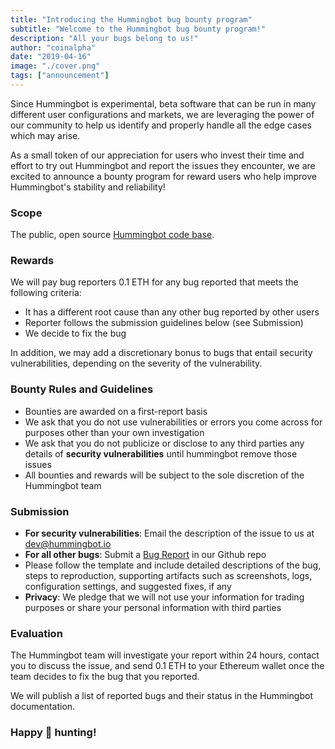 ```yaml
---
title: "Introducing the Hummingbot bug bounty program"
subtitle: "Welcome to the Hummingbot bug bounty program!"
description: "All your bugs belong to us!"
author: "coinalpha"
date: "2019-04-16"
image: "./cover.png"
tags: ["announcement"]
---
```


Since Hummingbot is experimental, beta software that can be run in many different user configurations and markets, we are leveraging the power of our community to help us identify and properly handle all the edge cases which may arise.

As a small token of our appreciation for users who invest their time and effort to try out Hummingbot and report the issues they encounter, we are excited to announce a bounty program for reward users who help improve Hummingbot's stability and reliability!

### Scope
The public, open source <a href="https://github.com/coinalpha/hummingbot" target="_blank">Hummingbot code base</a>. 

### Rewards
We will pay bug reporters 0.1 ETH for any bug reported that meets the following criteria:
- It has a different root cause than any other bug reported by other users
- Reporter follows the submission guidelines below (see Submission)
- We decide to fix the bug

<!-- more -->

In addition, we may add a discretionary bonus to bugs that entail security vulnerabilities, depending on the severity of the vulnerability.

### Bounty Rules and Guidelines
- Bounties are awarded on a first-report basis
- We ask that you do not use vulnerabilities or errors you come across for purposes other than your own investigation
- We ask that you do not publicize or disclose to any third parties any details of **security vulnerabilities** until hummingbot remove those issues
- All bounties and rewards will be subject to the sole discretion of the Hummingbot team

### Submission
- **For security vulnerabilities**: Email the description of the issue to us at [dev@hummingbot.io](mailto:dev@hummingbot.io)
- **For all other bugs**: Submit a <a href="https://github.com/CoinAlpha/hummingbot/issues/new?labels=bug&template=bug_report.md&title=%5BBUG%5D" target="_blank">Bug Report</a> in our Github repo
- Please follow the template and include detailed descriptions of the bug, steps to reproduction, supporting artifacts such as screenshots, logs, configuration settings, and suggested fixes, if any
- **Privacy**: We pledge that we will not use your information for trading purposes or share your personal information with third parties

### Evaluation
The Hummingbot team will investigate your report within 24 hours, contact you to discuss the issue, and send 0.1 ETH to your Ethereum wallet once the team decides to fix the bug that you reported.

We will publish a list of reported bugs and their status in the Hummingbot documentation.

### Happy 🐞 hunting!